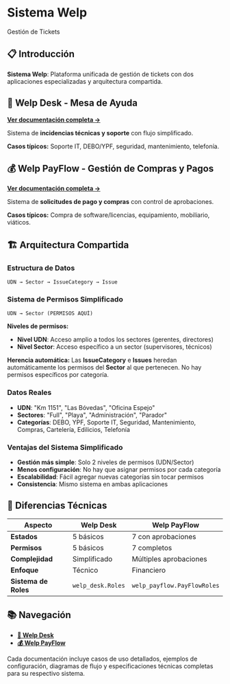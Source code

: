 # Sistema Welp 
Gestión de Tickets

## 📋 Introducción

**Sistema Welp**: Plataforma unificada de gestión de tickets con dos aplicaciones especializadas y arquitectura compartida.

## 🎫 Welp Desk - Mesa de Ayuda
**[Ver documentación completa →](./TICKET_FLOW_DESK.md)**

Sistema de **incidencias técnicas y soporte** con flujo simplificado.

**Casos típicos:** Soporte IT, DEBO/YPF, seguridad, mantenimiento, telefonía.

## 💰 Welp PayFlow - Gestión de Compras y Pagos
**[Ver documentación completa →](./TICKET_FLOW_PAYFLOW.md)**

Sistema de **solicitudes de pago y compras** con control de aprobaciones.

**Casos típicos:** Compra de software/licencias, equipamiento, mobiliario, viáticos.

## 🏗️ Arquitectura Compartida

### Estructura de Datos
```
UDN → Sector → IssueCategory → Issue
```

### Sistema de Permisos Simplificado
```
UDN → Sector (PERMISOS AQUÍ)
```

**Niveles de permisos:**
- **Nivel UDN**: Acceso amplio a todos los sectores (gerentes, directores)
- **Nivel Sector**: Acceso específico a un sector (supervisores, técnicos)

**Herencia automática:** Las **IssueCategory** e **Issues** heredan automáticamente los permisos del **Sector** al que pertenecen. No hay permisos específicos por categoría.

### Datos Reales
- **UDN**: "Km 1151", "Las Bóvedas", "Oficina Espejo"
- **Sectores**: "Full", "Playa", "Administración", "Parador"
- **Categorías**: DEBO, YPF, Soporte IT, Seguridad, Mantenimiento, Compras, Cartelería, Edilicios, Telefonía

### Ventajas del Sistema Simplificado
- **Gestión más simple**: Solo 2 niveles de permisos (UDN/Sector)
- **Menos configuración**: No hay que asignar permisos por cada categoría
- **Escalabilidad**: Fácil agregar nuevas categorías sin tocar permisos
- **Consistencia**: Mismo sistema en ambas aplicaciones

## 🔧 Diferencias Técnicas

| Aspecto | Welp Desk | Welp PayFlow |
|---------|-----------|--------------|
| **Estados** | 5 básicos | 7 con aprobaciones |
| **Permisos** | 5 básicos | 7 completos |
| **Complejidad** | Simplificado | Múltiples aprobaciones |
| **Enfoque** | Técnico | Financiero |
| **Sistema de Roles** | `welp_desk.Roles` | `welp_payflow.PayFlowRoles` |

## 📚 Navegación

- **[🎫 Welp Desk](./TICKET_FLOW_DESK.md)**
- **[💰 Welp PayFlow](./TICKET_FLOW_PAYFLOW.md)**

Cada documentación incluye casos de uso detallados, ejemplos de configuración, diagramas de flujo y especificaciones técnicas completas para su respectivo sistema.
